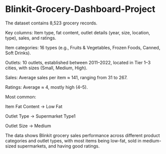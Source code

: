 # Blinkit-Grocery-Dashboard-Project
The dataset contains 8,523 grocery records.

Key columns: Item type, fat content, outlet details (year, size, location, type), sales, and ratings.

Item categories: 16 types (e.g., Fruits & Vegetables, Frozen Foods, Canned, Soft Drinks).

Outlets: 10 outlets, established between 2011–2022, located in Tier 1–3 cities, with sizes (Small, Medium, High).

Sales: Average sales per item ≈ 141, ranging from 31 to 267.

Ratings: Average ≈ 4, mostly high (4–5).

Most common:

Item Fat Content → Low Fat

Outlet Type → Supermarket Type1

Outlet Size → Medium

The data shows Blinkit grocery sales performance across different product categories and outlet types, with most items being low-fat, sold in medium-sized supermarkets, and having good ratings.
